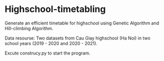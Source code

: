 # Highschool-timetabling
Generate an efficient timetable for highschool using Genetic Algorithm and Hill-climbing Algorithm.

Data resourse: Two datasets from Cau Giay highschool (Ha Noi) in two school years (2019 - 2020 and 2020 - 2021).

Excute construcy.py to start the program.

